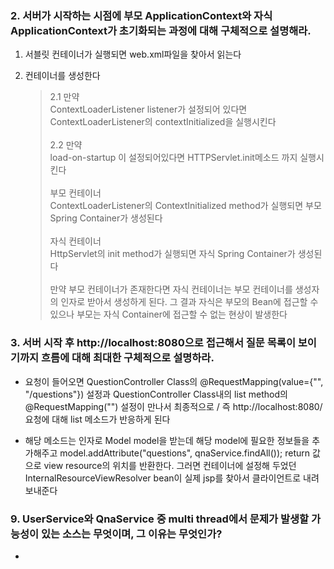 ### 2. 서버가 시작하는 시점에 부모 ApplicationContext와 자식 ApplicationContext가 초기화되는 과정에 대해 구체적으로 설명해라.

1. 서블릿 컨테이너가 실행되면 web.xml파일을 찾아서 읽는다
2. 컨테이너를 생성한다

    > 2.1  만약<br>ContextLoaderListener listener가 설정되어 있다면 ContextLoaderListener의 contextInitialized을 실행시킨다<br><br>
	2.2
	만약<br>load-on-startup 이 설정되어있다면 HTTPServlet.init메소드 까지 실행시킨다
	<br><br>
	부모 컨테이너<br>
	ContextLoaderListener의 ContextInitialized method가 실행되면 부모 Spring Container가 생성된다<br><br>
	자식 컨테이너<br>
	HttpServlet의 init method가 실행되면 자식 Spring Container가 생성된다<br><br>
	만약 부모 컨테이너가 존재한다면 자식 컨테이너는 부모 컨테이너를 생성자의 인자로 받아서 생성하게 된다. 그 결과 자식은 부모의 Bean에 접근할 수 있으나 부모는 자식 Container에 접근할 수 없는 현상이 발생한다

### 3. 서버 시작 후 http://localhost:8080으로 접근해서 질문 목록이 보이기까지 흐름에 대해 최대한 구체적으로 설명하라. 
* 요청이 들어오면 QuestionController Class의 @RequestMapping(value={"", "/questions"}) 설정과 QuestionController Class내의 list method의 @RequestMapping("") 설정이 만나서 최종적으로 / 즉 http://localhost:8080/ 요청에 대해 list 메소드가 반응하게 된다

* 해당 메소드는 인자로 Model model을 받는데 해당 model에 필요한 정보들을 추가해주고
model.addAttribute("questions", qnaService.findAll());
return 값으로 view resource의 위치를 반환한다.
그러면 컨테이너에 설정해 두었던 InternalResourceViewResolver bean이 실제 jsp를 찾아서 클라이언트로 내려보내준다


### 9. UserService와 QnaService 중 multi thread에서 문제가 발생할 가능성이 있는 소스는 무엇이며, 그 이유는 무엇인가?
* 